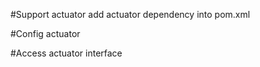 #Support actuator 
add actuator dependency into pom.xml

#Config actuator

#Access actuator interface 